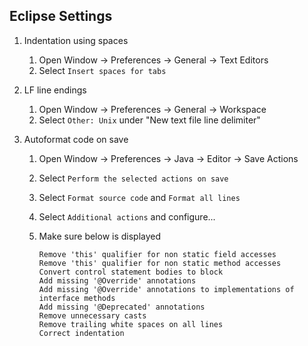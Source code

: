 ## Eclipse Settings

1. Indentation using spaces

   1. Open Window -> Preferences -> General -> Text Editors
   2. Select `Insert spaces for tabs`

2. LF line endings

   1. Open Window -> Preferences -> General -> Workspace
   2. Select `Other: Unix` under "New text file line delimiter"

3. Autoformat code on save

   1. Open Window -> Preferences -> Java -> Editor -> Save Actions
   2. Select `Perform the selected actions on save`
   3. Select `Format source code` and `Format all lines`
   4. Select `Additional actions` and configure...
   5. Make sure below is displayed

      ```
      Remove 'this' qualifier for non static field accesses
      Remove 'this' qualifier for non static method accesses
      Convert control statement bodies to block
      Add missing '@Override' annotations
      Add missing '@Override' annotations to implementations of interface methods
      Add missing '@Deprecated' annotations
      Remove unnecessary casts
      Remove trailing white spaces on all lines
      Correct indentation
      ```
